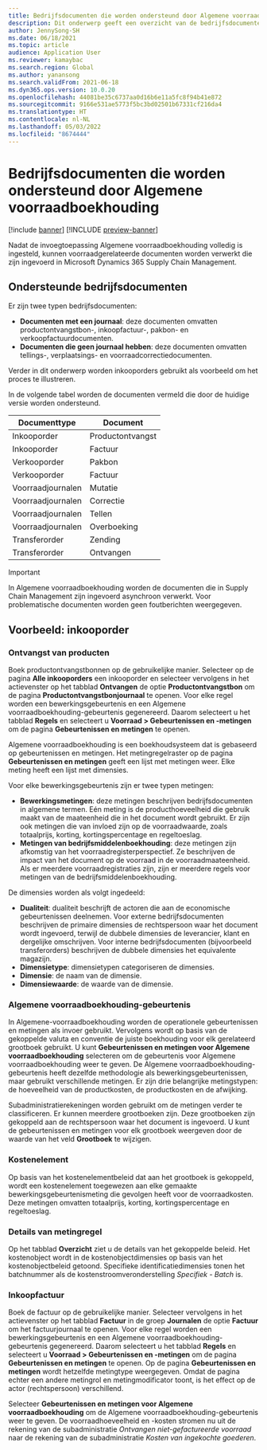 ```yaml
---
title: Bedrijfsdocumenten die worden ondersteund door Algemene voorraadboekhouding
description: Dit onderwerp geeft een overzicht van de bedrijfsdocumenten die worden ondersteund door Algemene voorraadboekhouding. Het bevat ook een gedetailleerd voorbeeld van inkooporderdocumenten.
author: JennySong-SH
ms.date: 06/18/2021
ms.topic: article
audience: Application User
ms.reviewer: kamaybac
ms.search.region: Global
ms.author: yanansong
ms.search.validFrom: 2021-06-18
ms.dyn365.ops.version: 10.0.20
ms.openlocfilehash: 44081be35c6737aa0d16b6e11a5fc8f94b41e872
ms.sourcegitcommit: 9166e531ae5773f5bc3bd02501b67331cf216da4
ms.translationtype: HT
ms.contentlocale: nl-NL
ms.lasthandoff: 05/03/2022
ms.locfileid: "8674444"
---
```

# <a name="business-documents-supported-by-global-inventory-accounting"></a>Bedrijfsdocumenten die worden ondersteund door Algemene voorraadboekhouding

[!include [banner](../includes/banner.md)]
[!INCLUDE [preview-banner](../includes/preview-banner.md)]
<!--KFM: Preview until 4/30/2022 -->

Nadat de invoegtoepassing Algemene voorraadboekhouding volledig is ingesteld, kunnen voorraadgerelateerde documenten worden verwerkt die zijn ingevoerd in Microsoft Dynamics 365 Supply Chain Management.

## <a name="supported-business-documents"></a>Ondersteunde bedrijfsdocumenten

Er zijn twee typen bedrijfsdocumenten:

- **Documenten met een journaal**: deze documenten omvatten productontvangstbon-, inkoopfactuur-, pakbon- en verkoopfactuurdocumenten.
- **Documenten die geen journaal hebben**: deze documenten omvatten tellings-, verplaatsings- en voorraadcorrectiedocumenten.

Verder in dit onderwerp worden inkooporders gebruikt als voorbeeld om het proces te illustreren.

In de volgende tabel worden de documenten vermeld die door de huidige versie worden ondersteund.

| Documenttype      | Document        |
|--------------------|-----------------|
| Inkooporder     | Productontvangst |
| Inkooporder     | Factuur         |
| Verkooporder        | Pakbon    |
| Verkooporder        | Factuur         |
| Voorraadjournalen | Mutatie        |
| Voorraadjournalen | Correctie      |
| Voorraadjournalen | Tellen        |
| Voorraadjournalen | Overboeking        |
| Transferorder     | Zending        |
| Transferorder     | Ontvangen         |

> [!IMPORTANT]
> In Algemene voorraadboekhouding worden de documenten die in Supply Chain Management zijn ingevoerd asynchroon verwerkt. Voor problematische documenten worden geen foutberichten weergegeven.

## <a name="example-purchase-order"></a>Voorbeeld: inkooporder

### <a name="product-receipt"></a>Ontvangst van producten

Boek productontvangstbonnen op de gebruikelijke manier. Selecteer op de pagina **Alle inkooporders** een inkooporder en selecteer vervolgens in het actievenster op het tabblad **Ontvangen** de optie **Productontvangstbon** om de pagina **Productontvangstbonjournaal** te openen. Voor elke regel worden een bewerkingsgebeurtenis en een Algemene voorraadboekhouding-gebeurtenis gegenereerd. Daarom selecteert u het tabblad **Regels** en selecteert u **Voorraad \> Gebeurtenissen en -metingen** om de pagina **Gebeurtenissen en metingen** te openen.

Algemene voorraadboekhouding is een boekhoudsysteem dat is gebaseerd op gebeurtenissen en metingen. Het metingregelraster op de pagina **Gebeurtenissen en metingen** geeft een lijst met metingen weer. Elke meting heeft een lijst met dimensies.

Voor elke bewerkingsgebeurtenis zijn er twee typen metingen:

- **Bewerkingsmetingen**: deze metingen beschrijven bedrijfsdocumenten in algemene termen. Eén meting is de producthoeveelheid die gebruik maakt van de maateenheid die in het document wordt gebruikt. Er zijn ook metingen die van invloed zijn op de voorraadwaarde, zoals totaalprijs, korting, kortingspercentage en regeltoeslag.
- **Metingen van bedrijfsmiddelenboekhouding**: deze metingen zijn afkomstig van het voorraadregisterperspectief. Ze beschrijven de impact van het document op de voorraad in de voorraadmaateenheid. Als er meerdere voorraadregistraties zijn, zijn er meerdere regels voor metingen van de bedrijfsmiddelenboekhouding.

De dimensies worden als volgt ingedeeld:

- **Dualiteit**: dualiteit beschrijft de actoren die aan de economische gebeurtenissen deelnemen. Voor externe bedrijfsdocumenten beschrijven de primaire dimensies de rechtspersoon waar het document wordt ingevoerd, terwijl de dubbele dimensies de leverancier, klant en dergelijke omschrijven. Voor interne bedrijfsdocumenten (bijvoorbeeld transferorders) beschrijven de dubbele dimensies het equivalente magazijn.
- **Dimensietype**: dimensietypen categoriseren de dimensies.
- **Dimensie**: de naam van de dimensie.
- **Dimensiewaarde**: de waarde van de dimensie.

### <a name="global-inventory-accounting-event"></a>Algemene voorraadboekhouding-gebeurtenis

In Algemene-voorraadboekhouding worden de operationele gebeurtenissen en metingen als invoer gebruikt. Vervolgens wordt op basis van de gekoppelde valuta en conventie de juiste boekhouding voor elk gerelateerd grootboek gebruikt. U kunt **Gebeurtenissen en metingen voor Algemene voorraadboekhouding** selecteren om de gebeurtenis voor Algemene voorraadboekhouding weer te geven. De Algemene voorraadboekhouding-gebeurtenis heeft dezelfde methodologie als bewerkingsgebeurtenissen, maar gebruikt verschillende metingen. Er zijn drie belangrijke metingstypen: de hoeveelheid van de productkosten, de productkosten en de afwijking.

Subadministratierekeningen worden gebruikt om de metingen verder te classificeren. Er kunnen meerdere grootboeken zijn. Deze grootboeken zijn gekoppeld aan de rechtspersoon waar het document is ingevoerd. U kunt de gebeurtenissen en metingen voor elk grootboek weergeven door de waarde van het veld **Grootboek** te wijzigen.

### <a name="cost-element"></a>Kostenelement

Op basis van het kostenelementbeleid dat aan het grootboek is gekoppeld, wordt een kostenelement toegewezen aan elke gemaakte bewerkingsgebeurtenismeting die gevolgen heeft voor de voorraadkosten. Deze metingen omvatten totaalprijs, korting, kortingspercentage en regeltoeslag.

### <a name="measurement-line-details"></a>Details van metingregel

Op het tabblad **Overzicht** ziet u de details van het gekoppelde beleid. Het kostenobject wordt in de kostenobjectdimensies op basis van het kostenobjectbeleid getoond. Specifieke identificatiedimensies tonen het batchnummer als de kostenstroomveronderstelling *Specifiek - Batch* is.

### <a name="purchase-invoice"></a>Inkoopfactuur

Boek de factuur op de gebruikelijke manier. Selecteer vervolgens in het actievenster op het tabblad **Factuur** in de groep **Journalen** de optie **Factuur** om het factuurjournaal te openen. Voor elke regel worden een bewerkingsgebeurtenis en een Algemene voorraadboekhouding-gebeurtenis gegenereerd. Daarom selecteert u het tabblad **Regels** en selecteert u **Voorraad \> Gebeurtenissen en -metingen** om de pagina **Gebeurtenissen en metingen** te openen. Op de pagina **Gebeurtenissen en metingen** wordt hetzelfde metingtype weergegeven. Omdat de pagina echter een andere metingrol en metingmodificator toont, is het effect op de actor (rechtspersoon) verschillend.

Selecteer **Gebeurtenissen en metingen voor Algemene voorraadboekhouding** om de Algemene voorraadboekhouding-gebeurtenis weer te geven. De voorraadhoeveelheid en -kosten stromen nu uit de rekening van de subadministratie *Ontvangen niet-gefactureerde voorraad* naar de rekening van de subadministratie *Kosten van ingekochte goederen*.
